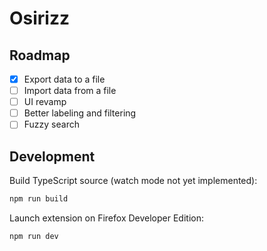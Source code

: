 # Osirizz

## Roadmap

- [x] Export data to a file
- [ ] Import data from a file
- [ ] UI revamp
- [ ] Better labeling and filtering
- [ ] Fuzzy search

## Development

Build TypeScript source (watch mode not yet implemented):

```bash
npm run build
```

Launch extension on Firefox Developer Edition:

```bash
npm run dev
```
